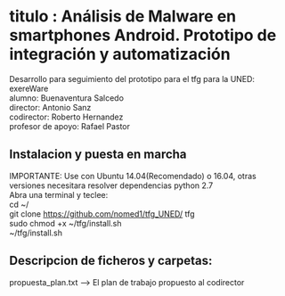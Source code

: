 # titulo : Análisis de Malware en smartphones Android. Prototipo de integración y automatización
Desarrollo para seguimiento del prototipo para el tfg para la UNED: exereWare  
alumno: Buenaventura Salcedo  
director: Antonio Sanz  
codirector: Roberto Hernandez  
profesor de apoyo: Rafael Pastor  
## Instalacion y puesta en marcha  
IMPORTANTE: Use con Ubuntu 14.04(Recomendado) o 16.04, otras versiones necesitara resolver dependencias python 2.7  
Abra una terminal y teclee:  
cd ~/  
git clone https://github.com/nomed1/tfg_UNED/ tfg  
sudo chmod +x ~/tfg/install.sh  
~/tfg/install.sh  
## Descripcion de ficheros y carpetas:  
propuesta_plan.txt --> El plan de trabajo propuesto al codirector
